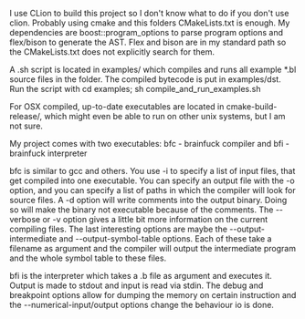 
I use CLion to build this project so I don't know what to do if you don't use clion.
Probably using cmake and this folders CMakeLists.txt is enough.
My dependencies are boost::program_options to parse program options and flex/bison to generate the AST.
Flex and bison are in my standard path so the CMakeLists.txt does not explicitly search for them.

A .sh script is located in examples/ which compiles and runs all example *.bl source files in the folder.
The compiled bytecode is put in examples/dst.
Run the script with
cd examples;
sh compile_and_run_examples.sh

For OSX compiled, up-to-date executables are located in cmake-build-release/, which might even be able to run on
other unix systems, but I am not sure.

My project comes with two executables:
bfc - brainfuck compiler
and
bfi - brainfuck interpreter

bfc is similar to gcc and others. You use -i to specify a list of input files, that get compiled into one executable.
You can specify an output file with the -o option, and you can specify a list of paths in which the compiler will
look for source files.
A -d option will write comments into the output binary. Doing so will make the binary not executable because of the comments.
The --verbose or -v option gives a little bit more information on the current compiling files.
The last interesting options are maybe the --output-intermediate and --output-symbol-table options.
Each of these take a filename as argument and the compiler will output the intermediate program and the whole symbol table
to these files.

bfi is the interpreter which takes a .b file as argument and executes it. Output is made to stdout and input is read
via stdin. The debug and breakpoint options allow for dumping the memory on certain instruction and the --numerical-input/output
options change the behaviour io is done.